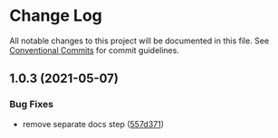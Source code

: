 # Change Log

All notable changes to this project will be documented in this file.
See [Conventional Commits](https://conventionalcommits.org) for commit guidelines.

## 1.0.3 (2021-05-07)


### Bug Fixes

* remove separate docs step ([557d371](https://github.com/amplitude/skylab-js-client/commit/557d3714f0c670d8c5e6a63fa947483079f4d781))
